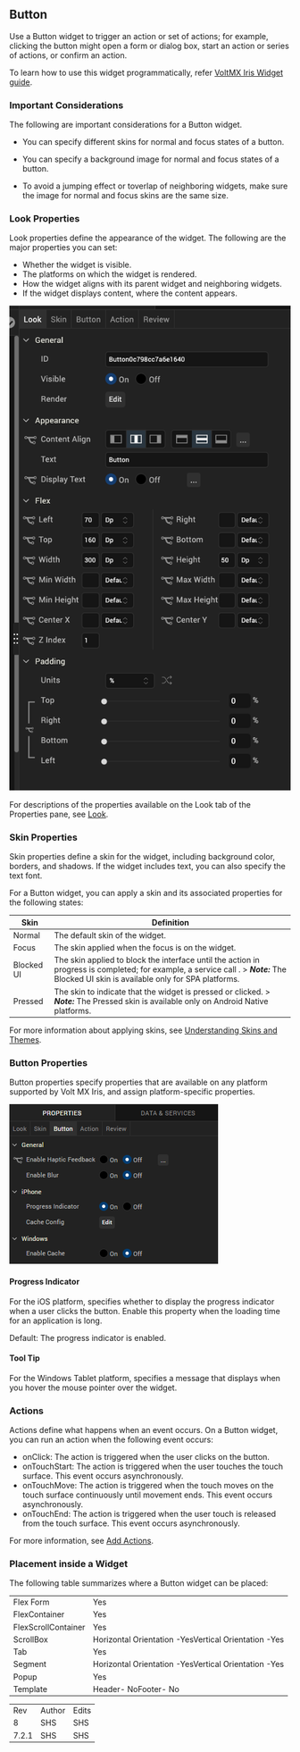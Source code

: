                             


Button
------

Use a Button widget to trigger an action or set of actions; for example, clicking the button might open a form or dialog box, start an action or series of actions, or confirm an action.

To learn how to use this widget programmatically, refer [VoltMX Iris Widget guide](../../../Iris/iris_widget_prog_guide/Content/Button.md).

### Important Considerations

The following are important considerations for a Button widget.

*   You can specify different skins for normal and focus states of a button.
*   You can specify a background image for normal and focus states of a button.
    
*   To avoid a jumping effect or toverlap of neighboring widgets, make sure the image for normal and focus skins are the same size.

### Look Properties

Look properties define the appearance of the widget. The following are the major properties you can set:

*   Whether the widget is visible.
*   The platforms on which the widget is rendered.
*   How the widget aligns with its parent widget and neighboring widgets.
*   If the widget displays content, where the content appears.

![](Resources/Images/image27.png)

For descriptions of the properties available on the Look tab of the Properties pane, see [Look](Look.md#Flex).

### Skin Properties

Skin properties define a skin for the widget, including background color, borders, and shadows. If the widget includes text, you can also specify the text font.

For a Button widget, you can apply a skin and its associated properties for the following states:

  
| Skin | Definition |
| --- | --- |
| Normal | The default skin of the widget. |
| Focus | The skin applied when the focus is on the widget. |
| Blocked UI | The skin applied to block the interface until the action in progress is completed; for example, a service call . > **_Note:_** The Blocked UI skin is available only for SPA platforms. |
| Pressed | The skin to indicate that the widget is pressed or clicked. > **_Note:_** The Pressed skin is available only on Android Native platforms. |

For more information about applying skins, see [Understanding Skins and Themes](Customizing_the_Look_and_Feel_with_Skins.md).

### Button Properties

Button properties specify properties that are available on any platform supported by Volt MX Iris, and assign platform-specific properties.

![](Resources/Images/Button-wsp.png)

#### Progress Indicator

For the iOS platform, specifies whether to display the progress indicator when a user clicks the button. Enable this property when the loading time for an application is long.

Default: The progress indicator is enabled.

#### Tool Tip

For the Windows Tablet platform, specifies a message that displays when you hover the mouse pointer over the widget.

### Actions

Actions define what happens when an event occurs. On a Button widget, you can run an action when the following event occurs:

*   onClick: The action is triggered when the user clicks on the button.
*   onTouchStart: The action is triggered when the user touches the touch surface. This event occurs asynchronously.
*   onTouchMove: The action is triggered when the touch moves on the touch surface continuously until movement ends. This event occurs asynchronously.
*   onTouchEnd: The action is triggered when the user touch is released from the touch surface. This event occurs asynchronously.

For more information, see [Add Actions](working_with_Action_Editor.md).

### Placement inside a Widget

The following table summarizes where a Button widget can be placed:

<table style="mc-table-style: url('Resources/TableStyles/2015DefinitiveBasicTable.css');" class="TableStyle-2015DefinitiveBasicTable" cellspacing="0"><colgroup><col class="TableStyle-2015DefinitiveBasicTable-Column-Column1"> <col class="TableStyle-2015DefinitiveBasicTable-Column-Column1"></colgroup><tbody><tr class="TableStyle-2015DefinitiveBasicTable-Body-Body1"><td class="TableStyle-2015DefinitiveBasicTable-BodyE-Column1-Body1">Flex Form</td><td class="TableStyle-2015DefinitiveBasicTable-BodyD-Column1-Body1">Yes</td></tr><tr class="TableStyle-2015DefinitiveBasicTable-Body-Body1"><td class="TableStyle-2015DefinitiveBasicTable-BodyE-Column1-Body1">FlexContainer</td><td class="TableStyle-2015DefinitiveBasicTable-BodyD-Column1-Body1">Yes</td></tr><tr class="TableStyle-2015DefinitiveBasicTable-Body-Body1"><td class="TableStyle-2015DefinitiveBasicTable-BodyE-Column1-Body1">FlexScrollContainer</td><td class="TableStyle-2015DefinitiveBasicTable-BodyD-Column1-Body1">Yes</td></tr><tr class="TableStyle-2015DefinitiveBasicTable-Body-Body1"><td class="TableStyle-2015DefinitiveBasicTable-BodyE-Column1-Body1">ScrollBox</td><td class="TableStyle-2015DefinitiveBasicTable-BodyD-Column1-Body1">Horizontal Orientation -YesVertical Orientation -Yes</td></tr><tr class="TableStyle-2015DefinitiveBasicTable-Body-Body1"><td class="TableStyle-2015DefinitiveBasicTable-BodyE-Column1-Body1">Tab</td><td class="TableStyle-2015DefinitiveBasicTable-BodyD-Column1-Body1">Yes</td></tr><tr class="TableStyle-2015DefinitiveBasicTable-Body-Body1"><td class="TableStyle-2015DefinitiveBasicTable-BodyE-Column1-Body1">Segment</td><td class="TableStyle-2015DefinitiveBasicTable-BodyD-Column1-Body1">Horizontal Orientation -YesVertical Orientation -Yes</td></tr><tr class="TableStyle-2015DefinitiveBasicTable-Body-Body1"><td class="TableStyle-2015DefinitiveBasicTable-BodyE-Column1-Body1">Popup</td><td class="TableStyle-2015DefinitiveBasicTable-BodyD-Column1-Body1">Yes</td></tr><tr class="TableStyle-2015DefinitiveBasicTable-Body-Body1"><td class="TableStyle-2015DefinitiveBasicTable-BodyB-Column1-Body1">Template&nbsp;</td><td class="TableStyle-2015DefinitiveBasicTable-BodyA-Column1-Body1">Header- NoFooter- No</td></tr></tbody></table>

<table style="margin-left: 0;margin-right: auto;mc-table-style: url('Resources/TableStyles/RevisionTable.css');" class="TableStyle-RevisionTable" cellspacing="0" data-mc-conditions="Default.HTML5 Only"><colgroup><col class="TableStyle-RevisionTable-Column-Column1" style="width: 36px;"> <col class="TableStyle-RevisionTable-Column-Column1"> <col class="TableStyle-RevisionTable-Column-Column1"></colgroup><tbody><tr class="TableStyle-RevisionTable-Body-Body1"><td class="TableStyle-RevisionTable-BodyE-Column1-Body1" data-mc-conditions="Default.HTML5 Only">Rev</td><td class="TableStyle-RevisionTable-BodyE-Column1-Body1" data-mc-conditions="Default.HTML5 Only">Author</td><td class="TableStyle-RevisionTable-BodyD-Column1-Body1" data-mc-conditions="Default.HTML5 Only">Edits</td></tr><tr class="TableStyle-RevisionTable-Body-Body1"><td class="TableStyle-RevisionTable-BodyE-Column1-Body1" data-mc-conditions="Default.HTML5 Only">8</td><td class="TableStyle-RevisionTable-BodyE-Column1-Body1" data-mc-conditions="Default.HTML5 Only">SHS</td><td class="TableStyle-RevisionTable-BodyD-Column1-Body1" data-mc-conditions="Default.HTML5 Only">SHS</td></tr><tr class="TableStyle-RevisionTable-Body-Body1"><td class="TableStyle-RevisionTable-BodyB-Column1-Body1" data-mc-conditions="Default.HTML5 Only">7.2.1</td><td class="TableStyle-RevisionTable-BodyB-Column1-Body1" data-mc-conditions="Default.HTML5 Only">SHS</td><td class="TableStyle-RevisionTable-BodyA-Column1-Body1" data-mc-conditions="Default.HTML5 Only">SHS</td></tr></tbody></table>
